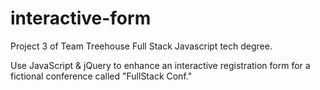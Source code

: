 # interactive-form

Project 3 of Team Treehouse Full Stack Javascript tech degree.

Use JavaScript & jQuery to enhance an interactive registration form for a fictional conference called "FullStack Conf."

